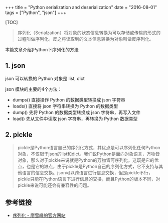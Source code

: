 +++
title = "Python serialization and deserialization"
date = "2016-08-01"
tags = ["Python", "json"]
+++

[TOC]

> 序列化（Serialzation）将对象的状态信息转换为可以存储或传输的形式的过程叫做序列化。反之将读取到的文本信息转换为对象叫做反序列化。

本篇文章介绍]Python下序列化的方法


## 1. json

json 可以转换的 Python 对象是 list, dict

json 模块的主要的4个方法：

* dumps() 直接操作 Python 的数据类型转换成 json 字符串
* loads() 直接将 json 字符串转换为 Python 的数据类型
* dump() 先将 Python 的数据类型转换成 json 字符串，再写入文件
* load() 先从文件中读取 json 字符串，再转换为 Python 数据类型

## 2. pickle

> pickle是Python语言自己的序列化方式，其优点是可以序列化任何Python对象，不仅限于json的list和dict。我们说Python是面向对象语言，万物皆对象，那么对于pickle来说就是Python的万物皆可序列化。这既是它的优点，也是它的缺点，由于pickle是Python自己的序列化方式，它不支持与其他语言的信息交换。json可以跨语言进行信息交换，但是pickle不行，pickle只能在Python语言下进行信息的交换，而且Python的版本不同，对pickle来说可能还会有兼容性的问题。


## 参考链接

* [序列化 - 廖雪峰的官方网站](http://www.liaoxuefeng.com/wiki/001374738125095c955c1e6d8bb493182103fac9270762a000/00138683221577998e407bb309542d9b6a68d9276bc3dbe000#0)

